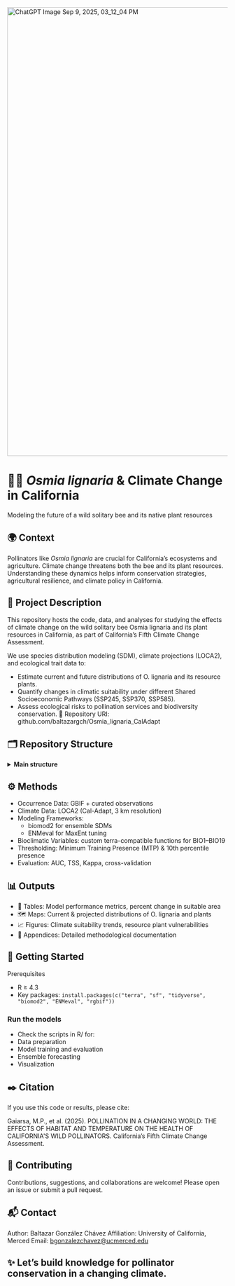 <img width="1536" height="1024" alt="ChatGPT Image Sep 9, 2025, 03_12_04 PM" src="https://github.com/user-attachments/assets/6818e589-fb93-45ce-be07-f7f2a2b10ae0" />

# 🌿🐝 _Osmia lignaria_ & Climate Change in California

Modeling the future of a wild solitary bee and its native plant resources

## 🌍 Context

Pollinators like _Osmia lignaria_ are crucial for California’s ecosystems and agriculture. Climate change threatens both the bee and its plant resources. Understanding these dynamics helps inform conservation strategies, agricultural resilience, and climate policy in California.

## 📖 Project Description

This repository hosts the code, data, and analyses for studying the effects of climate change on the wild solitary bee Osmia lignaria and its plant resources in California, as part of California’s Fifth Climate Change Assessment.

We use species distribution modeling (SDM), climate projections (LOCA2), and ecological trait data to:

- Estimate current and future distributions of O. lignaria and its resource plants.
- Quantify changes in climatic suitability under different Shared Socioeconomic Pathways (SSP245, SSP370, SSP585).
- Assess ecological risks to pollination services and biodiversity conservation.
🔗 Repository URI: github.com/baltazargch/Osmia_lignaria_CalAdapt

## 🗂 Repository Structure

<details>
  <summary><strong>Main structure</strong></summary>

<pre>
Osmia_lignaria_CalAdapt/
├── inputs/
├── outputs/
├── R/
├── docs/
├── .github/
└── README.md
</pre>
</details>   

## ⚙️ Methods

- Occurrence Data: GBIF + curated observations
- Climate Data: LOCA2 (Cal-Adapt, 3 km resolution)
- Modeling Frameworks:
  - biomod2 for ensemble SDMs
  - ENMeval for MaxEnt tuning
- Bioclimatic Variables: custom terra-compatible functions for BIO1–BIO19
- Thresholding: Minimum Training Presence (MTP) & 10th percentile presence
- Evaluation: AUC, TSS, Kappa, cross-validation

## 📊 Outputs

- 📑 Tables: Model performance metrics, percent change in suitable area
- 🗺 Maps: Current & projected distributions of O. lignaria and plants
- 📈 Figures: Climate suitability trends, resource plant vulnerabilities
- 📘 Appendices: Detailed methodological documentation

## 🚀 Getting Started

Prerequisites
- R ≥ 4.3
- Key packages: `install.packages(c("terra", "sf", "tidyverse", "biomod2", "ENMeval", "rgbif"))`

### Run the models

- Check the scripts in R/ for:
- Data preparation
- Model training and evaluation
- Ensemble forecasting
- Visualization

## ✒️ Citation

If you use this code or results, please cite:

Gaiarsa, M.P., et al. (2025). POLLINATION IN A CHANGING WORLD: THE EFFECTS OF HABITAT AND TEMPERATURE ON THE HEALTH OF CALIFORNIA'S WILD POLLINATORS. California’s Fifth Climate Change Assessment.

## 🤝 Contributing

Contributions, suggestions, and collaborations are welcome! Please open an issue or submit a pull request.

## 📬 Contact

Author: Baltazar González Chávez
Affiliation: University of California, Merced
Email: bgonzalezchavez@ucmerced.edu

## ✨ Let’s build knowledge for pollinator conservation in a changing climate.
